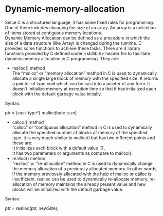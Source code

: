# Dynamic-memory-allocation
Since C is a structured language, it has some fixed rules for programming. One of them includes changing the size of an array. An array is a collection of items stored at contiguous memory locations.  
Dynamic Memory Allocation can be defined as a procedure in which the size of a data structure (like Array) is changed during the runtime.
C provides some functions to achieve these tasks. There are 4 library functions provided by C defined under <stdlib.h> header file to facilitate dynamic memory allocation in C programming. They are: 
* malloc() method  
The “malloc” or “memory allocation” method in C is used to dynamically allocate a single large block of memory with the specified size. It returns a pointer of type void which can be cast into a pointer of any form. It doesn’t Initialize memory at execution time so that it has initialized each block with the default garbage value initially.  

Syntax:  

ptr = (cast-type*) malloc(byte-size)  
* calloc() method  
“calloc” or “contiguous allocation” method in C is used to dynamically allocate the specified number of blocks of memory of the specified type. it is very much similar to malloc() but has two different points and these are:  
It initializes each block with a default value ‘0’.  
It has two parameters or arguments as compare to malloc().  
* realloc() method  
“realloc” or “re-allocation” method in C is used to dynamically change the memory allocation of a previously allocated memory. In other words, if the memory previously allocated with the help of malloc or calloc is insufficient, realloc can be used to dynamically re-allocate memory. re-allocation of memory maintains the already present value and new blocks will be initialized with the default garbage value.  

Syntax:  

ptr = realloc(ptr, newSize);
